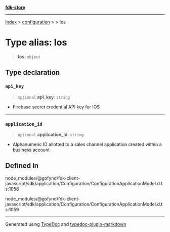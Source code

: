 [**fdk-store**](../../../README.md)
***

[Index](../../../API.md) > [configuration](../../README.md) > [<internal>](../README.md) > Ios

# Type alias: Ios

> **Ios**: `object`

## Type declaration

### `api_key`

> `optional` **api\_key**: `string`

- Firebase secret credential API key for IOS

***

### `application_id`

> `optional` **application\_id**: `string`

- Alphanumeric ID allotted to a sales
channel application created within a business account

## Defined In

node\_modules/@gofynd/fdk-client-javascript/sdk/application/Configuration/ConfigurationApplicationModel.d.ts:1058

node\_modules/@gofynd/fdk-client-javascript/sdk/application/Configuration/ConfigurationApplicationModel.d.ts:1059

***
Generated using [TypeDoc](https://typedoc.org/) and [typedoc-plugin-markdown](https://www.npmjs.com/package/typedoc-plugin-markdown)
